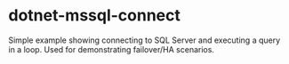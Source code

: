 # dotnet-mssql-connect
Simple example showing connecting to SQL Server and executing a query in a loop. Used for demonstrating failover/HA scenarios.
